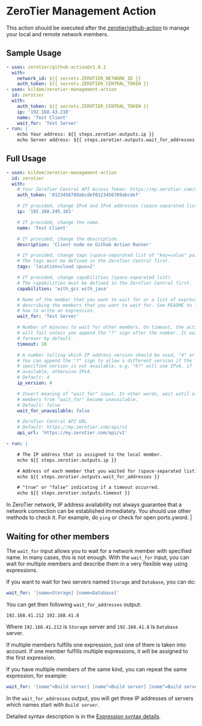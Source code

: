 # ZeroTier Management Action

This action should be executed after the [zerotier/github-action](https://github.com/marketplace/actions/zerotier) to manage your local and remote network members.

## Sample Usage

```yaml
- uses: zerotier/github-action@v1.0.1
  with:
    network_id: ${{ secrets.ZEROTIER_NETWORK_ID }}
    auth_token: ${{ secrets.ZEROTIER_CENTRAL_TOKEN }}
- uses: kildom/zerotier-management-action
  id: zerotier
  with:
    auth_token: ${{ secrets.ZEROTIER_CENTRAL_TOKEN }}
    ip: '192.168.43.210'
    name: 'Test Client'
    wait_for: 'Test Server'
- run: |
    echo Your address: ${{ steps.zerotier.outputs.ip }}
    echo Server address: ${{ steps.zerotier.outputs.wait_for_addresses }}
```

## Full Usage

```yaml
- uses: kildom/zerotier-management-action
  id: zerotier
  with:
    # Your ZeroTier Central API Access Token: https://my.zerotier.com/account
    auth_token: '0123456789abcdef0123456789abcdef'

    # If provided, change IPv4 and IPv6 addresses (space-separated list).
    ip: '192.168.245.101'

    # If provided, change the name.
    name: 'Test Client'

    # If provided, change the description.
    description: 'Client node on Github Action Runner'

    # If provided, change tags (space-separated list of "key=value" pairs).
    # The tags must be defined in the ZeroTier Central first.
    tags: 'location=cloud cpus=2'

    # If provided, change capabilities (space-separated list).
    # The capabilities must be defined in the ZeroTier Central first.
    capabilities: 'with_gcc with_java'

    # Name of the member that you want to wait for or a list of expressions
    # describing the members that you want to wait for. See README to learn
    # how to write an expression.
    wait_for: 'Test Server'

    # Number of minutes to wait for other members. On timeout, the action
    # will fail unless you append the "?" sign after the number. It waits
    # forever by default.
    timeout: 10

    # A number telling which IP address version should be used, "4" or "6".
    # You can append the "?" sign to allow a different version if the
    # specified version is not available, e.g. "6?" will use IPv6, if
    # available, otherwise IPv4.
    # Default: 4
    ip_version: 4

    # Invert meaning of "wait_for" input. In other words, wait until all
    # members from "wait_for" become unavailable.
    # Default: false
    wait_for_unavailable: false

    # ZeroTier Central API URL
    # Default: https://my.zerotier.com/api/v1
    api_url: 'https://my.zerotier.com/api/v1'

- run: |

    # The IP address that is assigned to the local member.
    echo ${{ steps.zerotier.outputs.ip }}

    # Address of each member that you waited for (space-separated list).
    echo ${{ steps.zerotier.outputs.wait_for_addresses }}

    # "true" or "false" indicating if a timeout occurred.
    echo ${{ steps.zerotier.outputs.timeout }}
```

In ZeroTier network, IP address availability not always guarantee that a network connection can be established immediately.
You should use other methods to check it. For example, do `ping` or check for open ports.yword. |

## Waiting for other members

The `wait_for` input allows you to wait for a network member with specified name. In many cases, this is not enough.
With the `wait_for` input, you can wait for multiple members and describe them in a very flexible way using expressions.

If you want to wait for two servers named `Storage` and `Database`, you can do: 

```yaml
wait_for: '[name=Storage] [name=Database]'
```

You can get then following `wait_for_addresses` output:

```
192.168.41.212 192.168.41.8
```

Where `192.168.41.212` is `Storage` server and `192.168.41.8` is `Database` server.

If multiple members fulfills one expression, just one of them is taken into account.
If one member fulfills multiple expressions, it will be assigned to the first expression.

If you have multiple members of the same kind, you can repeat the same expression, for example:

```yaml
wait_for: '[name^=Build server] [name^=Build server] [name^=Build server]'
```

In the `wait_for_addresses` output, you will get three IP addresses of servers which names start with `Build server`.

Detailed syntax description is in the [Expression syntax details](docs/expressions.md).
